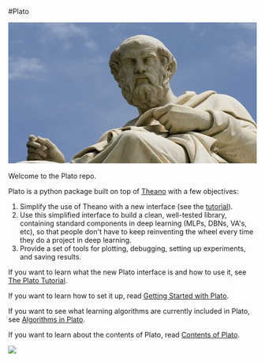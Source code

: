 #Plato

![](https://github.com/petered/data/blob/master/images/plato.jpg?raw=true)

Welcome to the Plato repo.  

Plato is a python package built on top of [Theano](http://deeplearning.net/software/theano/) with a few objectives:

1. Simplify the use of Theano with a new interface (see the [tutorial](https://rawgit.com/petered/plato/master/plato_tutorial.html)).
2. Use this simplified interface to build a clean, well-tested library, containing standard components in deep learning (MLPs, DBNs, VA's, etc), so that people don't have to keep reinventing the wheel every time they do a project in deep learning.  
3. Provide a set of tools for plotting, debugging, setting up experiments, and saving results.  

If you want to learn what the new Plato interface is and how to use it, see [The Plato Tutorial](https://rawgit.com/petered/plato/master/plato_tutorial.html).  

If you want to learn how to set it up, read [Getting Started with Plato](https://github.com/petered/plato/wiki/Getting-Started-with-Plato).

If you want to see what learning algorithms are currently included in Plato, see [Algorithms in Plato](https://github.com/petered/plato/wiki/Algorithms-in-Plato).

If you want to learn about the contents of Plato, read [Contents of Plato](https://github.com/petered/plato/wiki/Contents-of-Plato).

![](http://a4.typepad.com/6a019b00fed410970b01b8d0a94e04970c-400wi)
